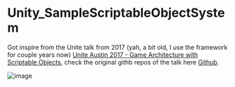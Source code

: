 # Unity_SampleScriptableObjectSystem

Got inspire from the Unite talk from 2017 (yah, a bit old, I use the framework for couple years now) [Unite Austin 2017 - Game Architecture with Scriptable Objects](https://www.youtube.com/watch?v=raQ3iHhE_Kk), check the original githb repos of the talk here [Github](https://github.com/roboryantron/Unite2017).

![image](https://user-images.githubusercontent.com/9117538/158045930-31a73a61-16a0-4e64-ae02-66033cf8ad97.png)

